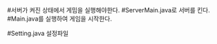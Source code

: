 #서버가 켜진 상태에서 게밈을 실행해야한다.
#ServerMain.java로 서버를 킨다.
#Main.java를 실행하여 게임을 시작한다.

#Setting.java 설정파일


